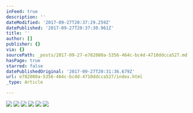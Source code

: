 ```yaml
---
inFeed: true
description: ''
dateModified: '2017-09-27T20:37:29.259Z'
datePublished: '2017-09-27T20:37:30.961Z'
title: ''
author: []
publisher: {}
via: {}
sourcePath: _posts/2017-09-27-e782080a-5356-464c-bc4d-4710ddcca527.md
hasPage: true
starred: false
datePublishedOriginal: '2017-09-27T20:31:36.679Z'
url: e782080a-5356-464c-bc4d-4710ddcca527/index.html
_type: Article

---
```

![](https://the-grid-user-content.s3-us-west-2.amazonaws.com/27708489-5777-4e62-ad3d-1fab293e8d56.jpg)
![](https://the-grid-user-content.s3-us-west-2.amazonaws.com/226b0144-7dad-42b5-98ad-82ff3a0683a4.jpg)
![](https://the-grid-user-content.s3-us-west-2.amazonaws.com/b901f2b2-3e4c-4275-9137-b46cc7cd8d9e.jpg)
![](https://the-grid-user-content.s3-us-west-2.amazonaws.com/29fe9306-3db4-47e5-8d14-07b2e4457943.jpg)
![](https://the-grid-user-content.s3-us-west-2.amazonaws.com/225d641f-8475-46a9-a131-28262c96d437.jpg)
![](https://the-grid-user-content.s3-us-west-2.amazonaws.com/0f2b9199-bbb2-4c11-88b0-e2e6ed70f4c8.jpg)